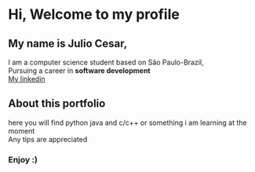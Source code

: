 <h1>Hi, Welcome to my profile</h1>
<h2>My name is Julio Cesar, </h2>
<p>I am a computer science student based on São Paulo-Brazil,<br>
Pursuing a career in <strong>software development</strong><br>
  <a href="https://www.linkedin.com/in/j%C3%BAlio-c%C3%A9sar-almeida-190508182/" target="https://www.linkedin.com/in/j%C3%BAlio-c%C3%A9sar-almeida-190508182/" target="_blank">My linkedin</a>
</p>
<h2>About this portfolio</h2>
<p>here you will find python java and c/c++ or something i am learning at the moment
<br>Any tips are appreciated
<h3>Enjoy :)</h3>
</p>
